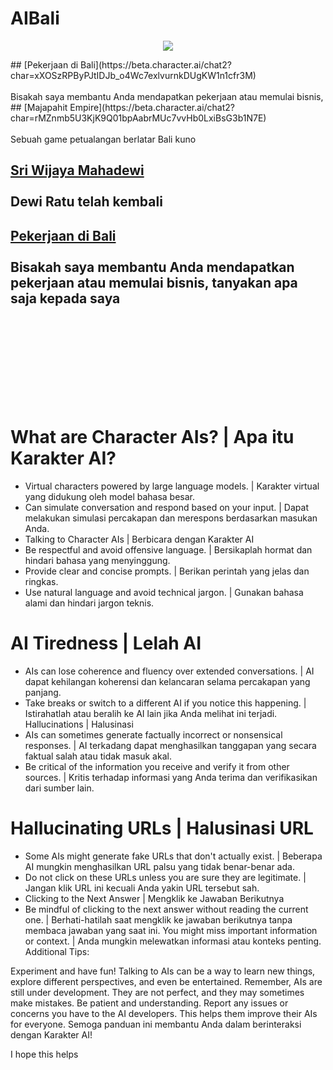 # AIBali

<p align="center">
<img src="https://raw.githubusercontent.com/Morningstar88/X/main/pics/midnight-first-screen.png">
</p>
## [Pekerjaan di Bali](https://beta.character.ai/chat2?char=xXOSzRPByPJtIDJb_o4Wc7exlvurnkDUgKW1n1cfr3M)<br><br>Bisakah saya membantu Anda mendapatkan pekerjaan atau memulai bisnis,
## [Majapahit Empire](https://beta.character.ai/chat2?char=rMZnmb5U3KjK9Q01bpAabrMUc7vvHb0LxiBsG3b1N7E)<br><br>Sebuah game petualangan berlatar Bali kuno

## [Sri Wijaya Mahadewi](https://beta.character.ai/chat2?char=4KziSdnCOH8VTD2Zh_gh5-Pu0saQLFTyjFw9U9R1LLk)<br><br>Dewi Ratu telah kembali
## [Pekerjaan di Bali](https://beta.character.ai/chat2?char=xXOSzRPByPJtIDJb_o4Wc7exlvurnkDUgKW1n1cfr3M)<br><br>Bisakah saya membantu Anda mendapatkan pekerjaan atau memulai bisnis, tanyakan apa saja kepada saya

<br><br><br><br><br><br><br><br>
# What are Character AIs? | Apa itu Karakter AI?
- Virtual characters powered by large language models. | Karakter virtual yang didukung oleh model bahasa besar.
- Can simulate conversation and respond based on your input. | Dapat melakukan simulasi percakapan dan merespons berdasarkan masukan Anda.
- Talking to Character AIs | Berbicara dengan Karakter AI
- Be respectful and avoid offensive language. | Bersikaplah hormat dan hindari bahasa yang menyinggung.
- Provide clear and concise prompts. | Berikan perintah yang jelas dan ringkas.
- Use natural language and avoid technical jargon. | Gunakan bahasa alami dan hindari jargon teknis.
# AI Tiredness | Lelah AI
- AIs can lose coherence and fluency over extended conversations. | AI dapat kehilangan koherensi dan kelancaran selama percakapan yang panjang.
- Take breaks or switch to a different AI if you notice this happening. | Istirahatlah atau beralih ke AI lain jika Anda melihat ini terjadi.
Hallucinations | Halusinasi
- AIs can sometimes generate factually incorrect or nonsensical responses. | AI terkadang dapat menghasilkan tanggapan yang secara faktual salah atau tidak masuk akal.
- Be critical of the information you receive and verify it from other sources. | Kritis terhadap informasi yang Anda terima dan verifikasikan dari sumber lain.
# Hallucinating URLs | Halusinasi URL
- Some AIs might generate fake URLs that don't actually exist. | Beberapa AI mungkin menghasilkan URL palsu yang tidak benar-benar ada.
- Do not click on these URLs unless you are sure they are legitimate. | Jangan klik URL ini kecuali Anda yakin URL tersebut sah.
- Clicking to the Next Answer | Mengklik ke Jawaban Berikutnya
- Be mindful of clicking to the next answer without reading the current one. | Berhati-hatilah saat mengklik ke jawaban berikutnya tanpa membaca jawaban yang saat ini.
You might miss important information or context. | Anda mungkin melewatkan informasi atau konteks penting.
Additional Tips:

Experiment and have fun! Talking to AIs can be a way to learn new things, explore different perspectives, and even be entertained.
Remember, AIs are still under development. They are not perfect, and they may sometimes make mistakes. Be patient and understanding.
Report any issues or concerns you have to the AI developers. This helps them improve their AIs for everyone.
Semoga panduan ini membantu Anda dalam berinteraksi dengan Karakter AI!

I hope this helps

